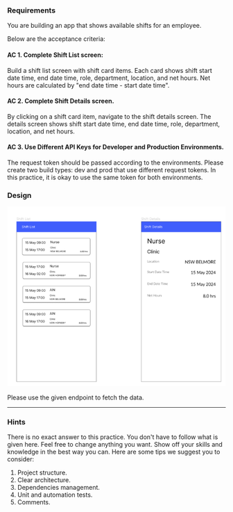### Requirements

You are building an app that shows available shifts for an employee.

Below are the acceptance criteria:

#### AC 1. Complete Shift List screen:

Build a shift list screen with shift card items. Each card shows shift start date time, end date time, role, department, location, and
net hours. Net hours are calculated by "end date time - start date time".

#### AC 2. Complete Shift Details screen.

By clicking on a shift card item, navigate to the shift details screen. The details screen shows shift start date time, end date time,
role,
department, location, and net hours.

#### AC 3. Use Different API Keys for Developer and Production Environments.

The request token should be passed according to the environments. Please create two build types: dev and prod that use different
request tokens. In this practice, it is okay to use the same token for both environments.

### Design 

![design.png](app%2Fsrc%2Fmain%2Fres%2Fraw%2Fdesign.png)

Please use the given endpoint to fetch the data.

---

### Hints

There is no exact answer to this practice. You don't have to follow what is given here. Feel free to change anything you want. Show
off your skills and knowledge in the best way you can.
Here are some tips we suggest you to consider:

1. Project structure.
2. Clear architecture.
3. Dependencies management.
4. Unit and automation tests.
5. Comments.
